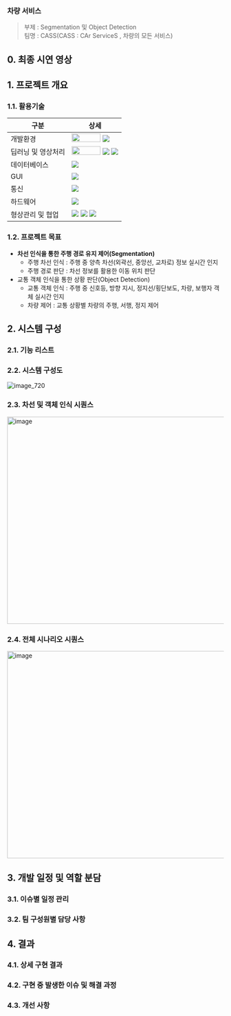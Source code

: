 ### 차량 서비스 ###

> 부제 : Segmentation 및 Object Detection  
> 팀명 : CASS(CASS : CAr ServiceS , 차량의 모든 서비스)

## 0. 최종 시연 영상

## 1. 프로젝트 개요

### 1.1. 활용기술

|구분|상세|
|------|----------------------|
|개발환경|<img src="https://img.shields.io/badge/Ubuntu-E95420?style=flat-square&logo=Ubuntu&logoColor=white" style="width: 67px; height: 20px;"> <img src="https://img.shields.io/badge/Python-3776AB?style=flat-square&logo=Python&logoColor=white">|
|딥러닝 및 영상처리| <img src="https://github.com/user-attachments/assets/5f8d52f1-1b12-4075-a59d-a641c01ad558" style="width: 67px; height: 20px;"> <img src="https://img.shields.io/badge/Ultralytics-1976D2?style=flat&logo=Ultralytics&logoColor=white" /> <img src="https://img.shields.io/badge/Ultralytics-1976D2?style=flat&logo=Ultralytics&logoColor=white" />|
|데이터베이스|<img src="https://img.shields.io/badge/Ultralytics-1976D2?style=flat&logo=Ultralytics&logoColor=white" />|
|GUI|<img src="https://img.shields.io/badge/Ultralytics-1976D2?style=flat&logo=Ultralytics&logoColor=white" />|
|통신|<img src="https://img.shields.io/badge/Ultralytics-1976D2?style=flat&logo=Ultralytics&logoColor=white" />|
|하드웨어|<img src="https://img.shields.io/badge/Ultralytics-1976D2?style=flat&logo=Ultralytics&logoColor=white" />|
|형상관리 및 협업|<img src="https://img.shields.io/badge/GitHub-1976D2?style=flat-square&logo=GitHub&logoColor=white"/> <img src="https://img.shields.io/badge/Ultralytics-1976D2?style=flat&logo=Ultralytics&logoColor=white" /> <img src="https://img.shields.io/badge/Ultralytics-1976D2?style=flat&logo=Ultralytics&logoColor=white" />|

### 1.2. 프로젝트 목표
- <b>차선 인식을 통한 주행 경로 유지 제어(Segmentation)</b><br/>
  <ul style="list-style: circle;">
   <li>주행 차선 인식 : 주행 중 양측 차선(외곽선, 중앙선, 교차로) 정보 실시간 인지</li>
   <li>주행 경로 판단 : 차선 정보를 활용한 이동 위치 판단 </li>
  </ul>
- 교통 객체 인식을 통한 상황 판단(Object Detection) <br/>
  <ul style="list-style: circle;">
   <li>교통 객체 인식 : 주행 중 신호등, 방향 지시, 정지선/횡단보도, 차량, 보행자 객체 실시간 인지</li>
   <li>차량 제어 : 교통 상황별 차량의 주행, 서행, 정지 제어</li>
  </ul>



## 2. 시스템 구성
### 2.1. 기능 리스트
### 2.2. 시스템 구성도
![image_720](https://github.com/user-attachments/assets/705c46b3-c18c-4498-9cf0-a5d17c418748)

### 2.3. 차선 및 객체 인식 시퀀스
<img src="https://github.com/user-attachments/assets/b2c9e22a-9c23-4ee7-a101-cc7881217aa8" alt="image" width="720" height="482">

### 2.4. 전체 시나리오 시퀀스
<img src="https://github.com/user-attachments/assets/cc867796-b1eb-4910-a5ea-62127b9c0281" alt="image" width="720" height="482">

## 3. 개발 일정 및 역할 분담
### 3.1. 이슈별 일정 관리
### 3.2. 팀 구성원별 담당 사항

## 4. 결과
### 4.1. 상세 구현 결과
### 4.2. 구현 중 발생한 이슈 및 해결 과정
### 4.3. 개선 사항
